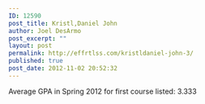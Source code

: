 ```yaml
---
ID: 12590
post_title: Kristl,Daniel John
author: Joel DesArmo
post_excerpt: ""
layout: post
permalink: http://effrtlss.com/kristldaniel-john-3/
published: true
post_date: 2012-11-02 20:52:32
---
```

<p>Average GPA in Spring 2012 for first course listed: 3.333</p>
